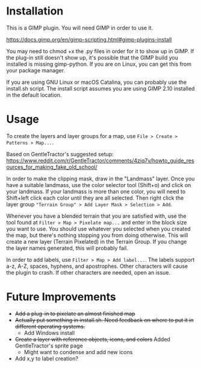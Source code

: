 # Installation

This is a GIMP plugin. You will need GIMP in order to use it.

https://docs.gimp.org/en/gimp-scripting.html#gimp-plugins-install

You may need to chmod +x the .py files in order for it to show up in GIMP. If the plug-in still doesn't show up, it's possible that the GIMP build you installed is missing gimp-python. If you are on Linux, you can get this from your package manager.

If you are using GNU Linux or macOS Catalina, you can probably use the install.sh script. The install script assumes you are using GIMP 2.10 installed in the default location.

# Usage

To create the layers and layer groups for a map, use `File > Create > Patterns > Map...`.

Based on GentleTractor's suggested setup:
https://www.reddit.com/r/GentleTractor/comments/4ziq7v/howto_guide_resources_for_making_fake_old_school/

In order to make the clipping mask, draw in the "Landmass" layer. Once you have a suitable landmass, use the color selector tool (Shift+o) and click on your landmass. If your landmass is more than one color, you will need to Shift+left click each color until they are all selected. Then right click the layer group `"Terrain Group" > Add Layer Mask > Selection > Add`.

Whenever you have a blended terrain that you are satisfied with, use the tool found at `Filter > Map > Pixelate map...` and enter in the block size you want to use. You should use whatever you selected when you created the map, but there's nothing stopping you from doing otherwise. This will create a new layer (Terrain Pixelated) in the Terrain Group. If you change the layer names generated, this will probably fail.

In order to add labels, use `Filter > Map > Add label...`. The labels support a-z, A-Z, spaces, hyphens, and apostrophes. Other characters will cause the plugin to crash. If other characters are needed, open an issue.

# Future Improvements

* <strike>Add a plug-in to pixelate an almost finished map</strike>
* <strike>Actually put something in install.sh. Need feedback on where to put it in different operating systems.</strike>
	* Add Windows install
* <strike>Create a layer with reference objects, icons, and colors</strike> Added GentleTractor's sprite page
	* Might want to condense and add new icons
* Add x,y to label creation?
